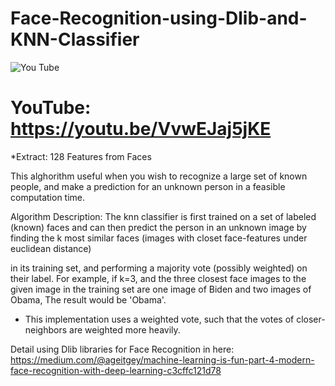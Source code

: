# Face-Recognition-using-Dlib-and-KNN-Classifier
![You Tube](https://user-images.githubusercontent.com/47806867/137105677-0f3d4134-f58c-4413-b1ff-d63d815626ca.png)

# YouTube: https://youtu.be/VvwEJaj5jKE

*Extract: 128 Features from Faces

This alghorithm useful when you wish to recognize a large set of known people,
and make a prediction for an unknown person in a feasible computation time.

Algorithm Description:
The knn classifier is first trained on a set of labeled (known) faces and can then predict the person
in an unknown image by finding the k most similar faces (images with closet face-features under euclidean distance)

in its training set, and performing a majority vote (possibly weighted) on their label.
For example, if k=3, and the three closest face images to the given image in the training set are one image of Biden and two images of Obama, The result would be 'Obama'.

* This implementation uses a weighted vote, such that the votes of closer-neighbors are weighted more heavily.

Detail using Dlib libraries for Face Recognition in here: https://medium.com/@ageitgey/machine-learning-is-fun-part-4-modern-face-recognition-with-deep-learning-c3cffc121d78
